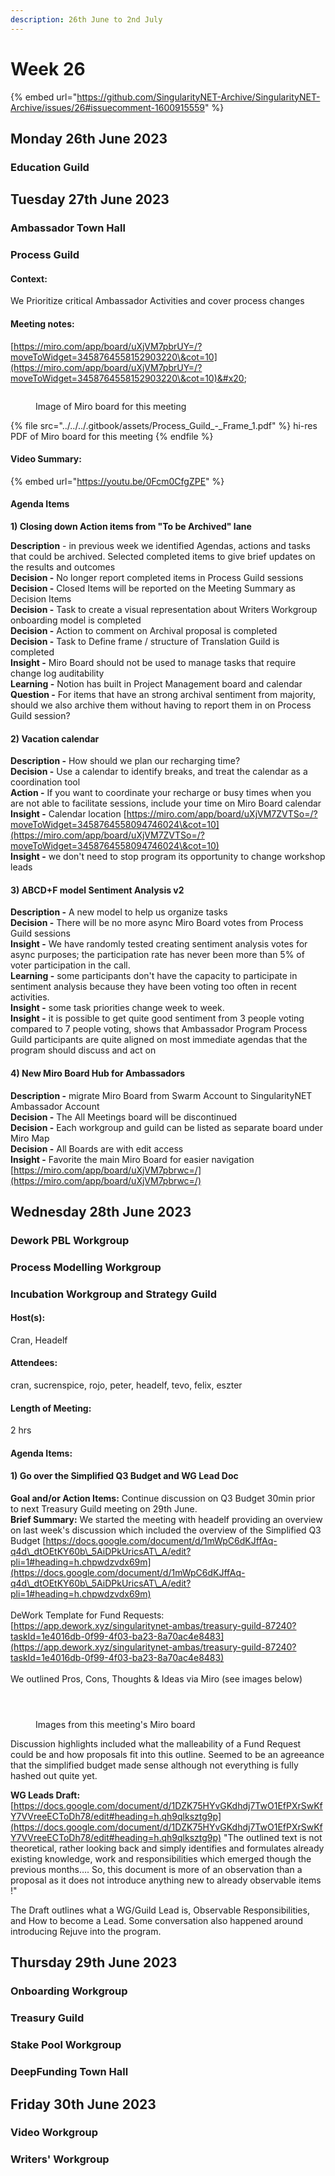 ```yaml
---
description: 26th June to 2nd July
---
```


# Week 26

{% embed url="https://github.com/SingularityNET-Archive/SingularityNET-Archive/issues/26#issuecomment-1600915559" %}

## Monday 26th June 2023

### Education Guild





## Tuesday 27th June 2023

### Ambassador Town Hall

### Process Guild

#### **Context:**&#x20;

We Prioritize critical Ambassador Activities and cover process changes

#### **Meeting notes:**

[https://miro.com/app/board/uXjVM7pbrUY=/?moveToWidget=3458764558152903220\&cot=10](https://miro.com/app/board/uXjVM7pbrUY=/?moveToWidget=3458764558152903220\&cot=10)&#x20;

<figure><img src="../../../.gitbook/assets/Process_Guild_-_Frame_1.jpg" alt=""><figcaption><p>Image of Miro board for this meeting</p></figcaption></figure>

{% file src="../../../.gitbook/assets/Process_Guild_-_Frame_1.pdf" %}
hi-res PDF of Miro board for this meeting
{% endfile %}

#### **Video Summary:**

{% embed url="https://youtu.be/0Fcm0CfgZPE" %}

#### **Agenda Items**&#x20;

**1) Closing down Action items from "To be Archived" lane**&#x20;

**Description** - in previous week we identified Agendas, actions and tasks that could be archived. Selected completed items to give brief updates on the results and outcomes \
**Decision -** No longer report completed items in Process Guild sessions\
**Decision -** Closed Items will be reported on the Meeting Summary as Decision Items \
**Decision -** Task to create a visual representation about Writers Workgroup onboarding model is completed \
**Decision -** Action to comment on Archival proposal is completed \
**Decision -** Task to Define frame / structure of Translation Guild is completed \
**Insight -** Miro Board should not be used to manage tasks that require change log auditability \
**Learning -** Notion has built in Project Management board and calendar\
**Question -** For items that have an strong archival sentiment from majority, should we also archive them without having to report them in on Process Guild session?&#x20;

#### **2) Vacation calendar**&#x20;

**Description -** How should we plan our recharging time? \
**Decision -** Use a calendar to identify breaks, and treat the calendar as a coordination tool \
**Action -** If you want to coordinate your recharge or busy times when you are not able to facilitate sessions, include your time on Miro Board calendar\
**Insight -** Calendar location [https://miro.com/app/board/uXjVM7ZVTSo=/?moveToWidget=3458764558094746024\&cot=10](https://miro.com/app/board/uXjVM7ZVTSo=/?moveToWidget=3458764558094746024\&cot=10) \
**Insight -** we don't need to stop program its opportunity to change workshop leads&#x20;

#### **3) ABCD+F model Sentiment Analysis v2**&#x20;

**Description -** A new model to help us organize tasks \
**Decision -** There will be no more async Miro Board votes from Process Guild sessions \
**Insight -** We have randomly tested creating sentiment analysis votes for async purposes; the participation rate has never been more than 5% of voter participation in the call. \
**Learning -** some participants don't have the capacity to participate in sentiment analysis because they have been voting too often in recent activities.\
**Insight -** some task priorities change week to week. \
**Insight -** it is possible to get quite good sentiment from 3 people voting compared to 7 people voting, shows that Ambassador Program Process Guild participants are quite aligned on most immediate agendas that the program should discuss and act on&#x20;

#### **4) New Miro Board Hub for Ambassadors**&#x20;

**Description -** migrate Miro Board from Swarm Account to SingularityNET Ambassador Account \
**Decision -** The All Meetings board will be discontinued \
**Decision -** Each workgroup and guild can be listed as separate board under Miro Map \
**Decision -** All Boards are with edit access \
**Insight -** Favorite the main Miro Board for easier navigation [https://miro.com/app/board/uXjVM7pbrwc=/](https://miro.com/app/board/uXjVM7pbrwc=/)

##

## Wednesday 28th June 2023

### Dework PBL Workgroup

### Process Modelling Workgroup

### Incubation Workgroup and Strategy Guild

#### Host(s):&#x20;

Cran, Headelf&#x20;

#### Attendees:&#x20;

cran, sucrenspice, rojo, peter, headelf, tevo, felix, eszter&#x20;

#### Length of Meeting:&#x20;

2 hrs

#### Agenda Items:&#x20;

#### 1) Go over the Simplified Q3 Budget and WG Lead Doc&#x20;

**Goal and/or Action Items:** Continue discussion on Q3 Budget 30min prior to next Treasury Guild meeting on 29th June.\
**Brief Summary:** We started the meeting with headelf providing an overview on last week's discussion which included the overview of the Simplified Q3 Budget [https://docs.google.com/document/d/1mWpC6dKJffAq-q4d\_dtOEtKY60b\_5AiDPkUricsAT\_A/edit?pli=1#heading=h.chpwdzvdx69m](https://docs.google.com/document/d/1mWpC6dKJffAq-q4d\_dtOEtKY60b\_5AiDPkUricsAT\_A/edit?pli=1#heading=h.chpwdzvdx69m) \
\
DeWork Template for Fund Requests: [https://app.dework.xyz/singularitynet-ambas/treasury-guild-87240?taskId=1e4016db-0f99-4f03-ba23-8a70ac4e8483](https://app.dework.xyz/singularitynet-ambas/treasury-guild-87240?taskId=1e4016db-0f99-4f03-ba23-8a70ac4e8483) \
\
We outlined Pros, Cons, Thoughts & Ideas via Miro (see images below)

<div>

<figure><img src="../../../.gitbook/assets/Image 1, Incubation Strategy 28th June 2023.png" alt=""><figcaption></figcaption></figure>

 

<figure><img src="../../../.gitbook/assets/Image 2, Incubation and Strategy 28th June 2023.png" alt=""><figcaption></figcaption></figure>

 

<figure><img src="../../../.gitbook/assets/Image 3, Incubation and Strategy, 28th June 2023.png" alt=""><figcaption><p>Images from this meeting's Miro board</p></figcaption></figure>

</div>

Discussion highlights included what the malleability of a Fund Request could be and how proposals fit into this outline. Seemed to be an agreeance that the simplified budget made sense although not everything is fully hashed out quite yet.&#x20;

**WG Leads Draft:** [https://docs.google.com/document/d/1DZK75HYvGKdhdj7TwO1EfPXrSwKfY7VVreeECToDh78/edit#heading=h.qh9qlksztg9p](https://docs.google.com/document/d/1DZK75HYvGKdhdj7TwO1EfPXrSwKfY7VVreeECToDh78/edit#heading=h.qh9qlksztg9p) "The outlined text is not theoretical, rather looking back and simply identifies and formulates already existing knowledge, work and responsibilities which emerged though the previous months…. So, this document is more of an observation than a proposal as it does not introduce anything new to already observable items !"&#x20;

The Draft outlines what a WG/Guild Lead is, Observable Responsibilities, and How to become a Lead. Some conversation also happened around introducing Rejuve into the program.

## Thursday 29th June 2023

### Onboarding Workgroup

### Treasury Guild

### Stake Pool Workgroup

### DeepFunding Town Hall





## Friday 30th June 2023

### Video Workgroup

### Writers' Workgroup



